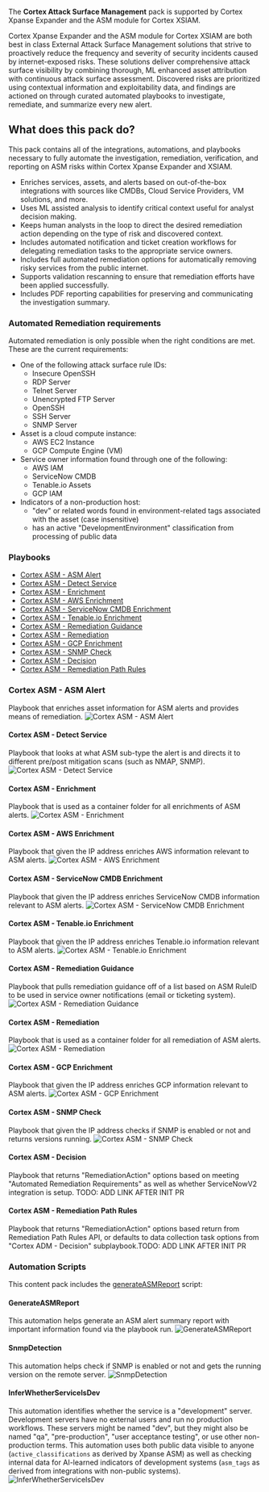 The **Cortex Attack Surface Management** pack is supported by Cortex Xpanse Expander and the ASM module for Cortex XSIAM.

Cortex Xpanse Expander and the ASM module for Cortex XSIAM are both best in class External Attack Surface Management solutions that strive to proactively reduce the frequency and severity of security incidents caused by internet-exposed risks. These solutions deliver comprehensive attack surface visibility by combining thorough, ML enhanced asset attribution with continuous attack surface assessment. Discovered risks are prioritized using contextual information and exploitability data, and findings are actioned on through curated automated playbooks to investigate, remediate, and summarize every new alert.

## What does this pack do?
This pack contains all of the integrations, automations, and playbooks necessary to fully automate the investigation, remediation, verification, and reporting on ASM risks within Cortex Xpanse Expander and XSIAM.

- Enriches services, assets, and alerts based on out-of-the-box integrations with sources like CMDBs, Cloud Service Providers, VM solutions, and more.
- Uses ML assisted analysis to identify critical context useful for analyst decision making.
- Keeps human analysts in the loop to direct the desired remediation action depending on the type of risk and discovered context.
- Includes automated notification and ticket creation workflows for delegating remediation tasks to the appropriate service owners.
- Includes full automated remediation options for automatically removing risky services from the public internet.
- Supports validation rescanning to ensure that remediation efforts have been applied successfully.
- Includes PDF reporting capabilities for preserving and communicating the investigation summary.

### Automated Remediation requirements
Automated remediation is only possible when the right conditions are met.  These are the current requirements:
- One of the following attack surface rule IDs:
  - Insecure OpenSSH
  - RDP Server
  - Telnet Server
  - Unencrypted FTP Server
  - OpenSSH
  - SSH Server
  - SNMP Server
- Asset is a cloud compute instance:	
  - AWS EC2 Instance	
  - GCP Compute Engine (VM)
- Service owner information found through one of the following:
  - AWS IAM
  - ServiceNow CMDB
  - Tenable.io Assets
  - GCP IAM
- Indicators of a non-production host:
  - "dev" or related words found in environment-related tags associated with the asset (case insensitive)
  - has an active "DevelopmentEnvironment" classification from processing of public data
  
### Playbooks
  - [Cortex ASM - ASM Alert](#cortex-asm---asm-alert)
  - [Cortex ASM - Detect Service](#cortex-asm---detect-service)
  - [Cortex ASM - Enrichment](#cortex-asm---enrichment)
  - [Cortex ASM - AWS Enrichment](#cortex-asm---aws-enrichment)
  - [Cortex ASM - ServiceNow CMDB Enrichment](#cortex-asm---servicenow-cmdb-enrichment)
  - [Cortex ASM - Tenable.io Enrichment](#cortex-asm---tenableio-enrichment)
  - [Cortex ASM - Remediation Guidance](#cortex-asm---remediation-guidance)
  - [Cortex ASM - Remediation](#cortex-asm---remediation)
  - [Cortex ASM - GCP Enrichment](#cortex-asm---gcp-enrichment)
  - [Cortex ASM - SNMP Check](#cortex-asm---snmp-check)
  - [Cortex ASM - Decision](#cortex-asm---decision)
  - [Cortex ASM - Remediation Path Rules](#cortex-asm---remediation-path-rules)

### Cortex ASM - ASM Alert
Playbook that enriches asset information for ASM alerts and provides means of remediation.
![Cortex ASM - ASM Alert](https://raw.githubusercontent.com/demisto/content/d6d88d2066ef1f0868e8e61c5f20a71766f3cae1/Packs/CortexAttackSurfaceManagement/doc_files/Cortex_ASM_-_ASM_Alert.png)

#### Cortex ASM - Detect Service
Playbook that looks at what ASM sub-type the alert is and directs it to different pre/post mitigation scans (such as NMAP, SNMP).
![Cortex ASM - Detect Service](https://raw.githubusercontent.com/demisto/content/d6d88d2066ef1f0868e8e61c5f20a71766f3cae1/Packs/CortexAttackSurfaceManagement/doc_files/Cortex_ASM_-_Detect_Service.png)

#### Cortex ASM - Enrichment
Playbook that is used as a container folder for all enrichments of ASM alerts.
![Cortex ASM - Enrichment](https://raw.githubusercontent.com/demisto/content/2f4222f6855c448395f0981bf6b5574efdda0f80/Packs/CortexAttackSurfaceManagement/doc_files/Cortex_ASM_-_Enrichment.png)

#### Cortex ASM - AWS Enrichment
Playbook that given the IP address enriches AWS information relevant to ASM alerts.
![Cortex ASM - AWS Enrichment](https://raw.githubusercontent.com/demisto/content/2f4222f6855c448395f0981bf6b5574efdda0f80/Packs/CortexAttackSurfaceManagement/doc_files/Cortex_ASM_-_AWS_Enrichment.png)

#### Cortex ASM - ServiceNow CMDB Enrichment
Playbook that given the IP address enriches ServiceNow CMDB information relevant to ASM alerts.
![Cortex ASM - ServiceNow CMDB Enrichment](https://raw.githubusercontent.com/demisto/content/2f4222f6855c448395f0981bf6b5574efdda0f80/Packs/CortexAttackSurfaceManagement/doc_files/Cortex_ASM_-_ServiceNow_CMDB_Enrichment.png)

#### Cortex ASM - Tenable.io Enrichment
Playbook that given the IP address enriches Tenable.io information relevant to ASM alerts.
![Cortex ASM - Tenable.io Enrichment](https://raw.githubusercontent.com/demisto/content/2f4222f6855c448395f0981bf6b5574efdda0f80/Packs/CortexAttackSurfaceManagement/doc_files/Cortex_ASM_-_Tenable.io_Enrichment.png)

#### Cortex ASM - Remediation Guidance
Playbook that pulls remediation guidance off of a list based on ASM RuleID to be used in service owner notifications (email or ticketing system).
![Cortex ASM - Remediation Guidance](https://raw.githubusercontent.com/demisto/content/d474d924dd0e7ef7067b15764623804a24c8e1c8/Packs/CortexAttackSurfaceManagement/doc_files/Cortex_ASM_-_Remediation_Guidance.png)

#### Cortex ASM - Remediation	
Playbook that is used as a container folder for all remediation of ASM alerts.	
![Cortex ASM - Remediation](https://raw.githubusercontent.com/demisto/content/23747a450237bb3762d7ec7788d5ff582c8576db/Packs/CortexAttackSurfaceManagement/doc_files/Cortex_ASM_-_Remediation.png)	

#### Cortex ASM - GCP Enrichment	
Playbook that given the IP address enriches GCP information relevant to ASM alerts.	
![Cortex ASM - GCP Enrichment](https://raw.githubusercontent.com/demisto/content/23747a450237bb3762d7ec7788d5ff582c8576db/Packs/CortexAttackSurfaceManagement/doc_files/Cortex_ASM_-_GCP_Enrichment.png)

#### Cortex ASM - SNMP Check
Playbook that given the IP address checks if SNMP is enabled or not and returns versions running.
![Cortex ASM - SNMP Check](https://raw.githubusercontent.com/demisto/content/348579775c6c9b239d156f5398fd5c5a98e9458c/Packs/CortexAttackSurfaceManagement/doc_files/Cortex_ASM_-_SNMP_Check.png)

#### Cortex ASM - Decision
Playbook that returns "RemediationAction" options based on meeting "Automated Remediation Requirements" as well as whether ServiceNowV2 integration is setup.
TODO: ADD LINK AFTER INIT PR

#### Cortex ASM - Remediation Path Rules
Playbook that returns "RemediationAction" options based return from Remediation Path Rules API, or defaults to data collection task options from "Cortex ADM - Decision" subplaybook.TODO: ADD LINK AFTER INIT PR

### Automation Scripts
This content pack includes the [generateASMReport](#generateasmreport) script: 


#### GenerateASMReport
This automation helps generate an ASM alert summary report with important information found via the playbook run.
![GenerateASMReport](https://raw.githubusercontent.com/demisto/content/d6d88d2066ef1f0868e8e61c5f20a71766f3cae1/Packs/CortexAttackSurfaceManagement/doc_files/GenerateASMReport.png)

#### SnmpDetection
This automation helps check if SNMP is enabled or not and gets the running version on the remote server.
![SnmpDetection](https://raw.githubusercontent.com/demisto/content/bf435b470c2ed192b2d6c65c98ce488012d51636/Packs/CortexAttackSurfaceManagement/doc_files/SnmpDetection.png)

#### InferWhetherServiceIsDev
This automation identifies whether the service is a "development" server. Development servers have no external users and run no production workflows. These servers might be named "dev", but they might also be named "qa", "pre-production", "user acceptance testing", or use other non-production terms. This automation uses both public data visible to anyone (`active_classifications` as derived by Xpanse ASM) as well as checking internal data for AI-learned indicators of development systems (`asm_tags` as derived from integrations with non-public systems).
![InferWhetherServiceIsDev](https://raw.githubusercontent.com/demisto/content/86a032fa314e62793b5d4e344e189600f02153b8/Packs/CortexAttackSurfaceManagement/doc_files/InferWhetherServiceIsDev.png)
